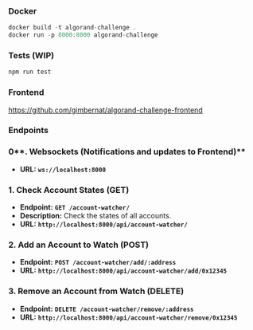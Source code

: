 ### Docker

```jsx
docker build -t algorand-challenge .
docker run -p 8000:8000 algorand-challenge
```

### Tests (WIP)

```jsx
npm run test 
```

### Frontend 
https://github.com/gimbernat/algorand-challenge-frontend


### Endpoints

### 0**. Websockets (Notifications and updates to Frontend)**

- **URL:**  **`ws://localhost:8000`**

### **1. Check Account States (GET)**

- **Endpoint:** **`GET /account-watcher/`**
- **Description:** Check the states of all accounts.
- **URL:** **`http://localhost:8000/api/account-watcher/`**

### **2. Add an Account to Watch (POST)**

- **Endpoint:** **`POST /account-watcher/add/:address`**
- **URL:** **`http://localhost:8000/api/account-watcher/add/0x12345`**

### **3. Remove an Account from Watch (DELETE)**

- **Endpoint:** **`DELETE /account-watcher/remove/:address`**
- **URL:** **`http://localhost:8000/api/account-watcher/remove/0x12345`**
